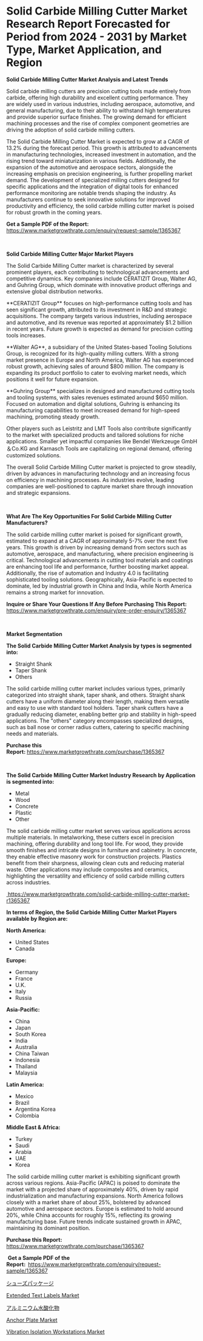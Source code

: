 <p><h1>Solid Carbide Milling Cutter Market Research Report Forecasted for Period from 2024 -  2031 by Market Type, Market Application, and Region</h1></p><p><strong>Solid Carbide Milling Cutter Market Analysis and Latest Trends</strong></p>
<p><p>Solid carbide milling cutters are precision cutting tools made entirely from carbide, offering high durability and excellent cutting performance. They are widely used in various industries, including aerospace, automotive, and general manufacturing, due to their ability to withstand high temperatures and provide superior surface finishes. The growing demand for efficient machining processes and the rise of complex component geometries are driving the adoption of solid carbide milling cutters.</p><p>The Solid Carbide Milling Cutter Market is expected to grow at a CAGR of 13.2% during the forecast period. This growth is attributed to advancements in manufacturing technologies, increased investment in automation, and the rising trend toward miniaturization in various fields. Additionally, the expansion of the automotive and aerospace sectors, alongside the increasing emphasis on precision engineering, is further propelling market demand. The development of specialized milling cutters designed for specific applications and the integration of digital tools for enhanced performance monitoring are notable trends shaping the industry. As manufacturers continue to seek innovative solutions for improved productivity and efficiency, the solid carbide milling cutter market is poised for robust growth in the coming years.</p></p>
<p><strong>Get a Sample PDF of the Report:&nbsp;</strong> <a href="https://www.marketgrowthrate.com/enquiry/request-sample/1365367">https://www.marketgrowthrate.com/enquiry/request-sample/1365367</a></p>
<p>&nbsp;</p>
<p><strong>Solid Carbide Milling Cutter Major Market Players</strong></p>
<p><p>The Solid Carbide Milling Cutter market is characterized by several prominent players, each contributing to technological advancements and competitive dynamics. Key companies include CERATIZIT Group, Walter AG, and Guhring Group, which dominate with innovative product offerings and extensive global distribution networks.</p><p>**CERATIZIT Group** focuses on high-performance cutting tools and has seen significant growth, attributed to its investment in R&D and strategic acquisitions. The company targets various industries, including aerospace and automotive, and its revenue was reported at approximately $1.2 billion in recent years. Future growth is expected as demand for precision cutting tools increases.</p><p>**Walter AG**, a subsidiary of the United States-based Tooling Solutions Group, is recognized for its high-quality milling cutters. With a strong market presence in Europe and North America, Walter AG has experienced robust growth, achieving sales of around $800 million. The company is expanding its product portfolio to cater to evolving market needs, which positions it well for future expansion.</p><p>**Guhring Group** specializes in designed and manufactured cutting tools and tooling systems, with sales revenues estimated around $650 million. Focused on automation and digital solutions, Guhring is enhancing its manufacturing capabilities to meet increased demand for high-speed machining, promoting steady growth.</p><p>Other players such as Leistritz and LMT Tools also contribute significantly to the market with specialized products and tailored solutions for niche applications. Smaller yet impactful companies like Bendel Werkzeuge GmbH＆Co.KG and Karnasch Tools are capitalizing on regional demand, offering customized solutions.</p><p>The overall Solid Carbide Milling Cutter market is projected to grow steadily, driven by advances in manufacturing technology and an increasing focus on efficiency in machining processes. As industries evolve, leading companies are well-positioned to capture market share through innovation and strategic expansions.</p></p>
<p>&nbsp;</p>
<p><strong>What Are The Key Opportunities For Solid Carbide Milling Cutter Manufacturers?</strong></p>
<p><p>The solid carbide milling cutter market is poised for significant growth, estimated to expand at a CAGR of approximately 5-7% over the next five years. This growth is driven by increasing demand from sectors such as automotive, aerospace, and manufacturing, where precision engineering is critical. Technological advancements in cutting tool materials and coatings are enhancing tool life and performance, further boosting market appeal. Additionally, the rise of automation and Industry 4.0 is facilitating sophisticated tooling solutions. Geographically, Asia-Pacific is expected to dominate, led by industrial growth in China and India, while North America remains a strong market for innovation.</p></p>
<p><strong>Inquire or Share Your Questions If Any Before Purchasing This Report:</strong> <a href="https://www.marketgrowthrate.com/enquiry/pre-order-enquiry/1365367">https://www.marketgrowthrate.com/enquiry/pre-order-enquiry/1365367</a></p>
<p>&nbsp;</p>
<p><strong>Market Segmentation</strong></p>
<p><strong>The Solid Carbide Milling Cutter Market Analysis by types is segmented into:</strong></p>
<p><ul><li>Straight Shank</li><li>Taper Shank</li><li>Others</li></ul></p>
<p><p>The solid carbide milling cutter market includes various types, primarily categorized into straight shank, taper shank, and others. Straight shank cutters have a uniform diameter along their length, making them versatile and easy to use with standard tool holders. Taper shank cutters have a gradually reducing diameter, enabling better grip and stability in high-speed applications. The "others" category encompasses specialized designs, such as ball nose or corner radius cutters, catering to specific machining needs and materials.</p></p>
<p><strong>Purchase this Report:&nbsp;</strong><a href="https://www.marketgrowthrate.com/purchase/1365367">https://www.marketgrowthrate.com/purchase/1365367</a></p>
<p>&nbsp;</p>
<p><strong>The Solid Carbide Milling Cutter Market Industry Research by Application is segmented into:</strong></p>
<p><ul><li>Metal</li><li>Wood</li><li>Concrete</li><li>Plastic</li><li>Other</li></ul></p>
<p><p>The solid carbide milling cutter market serves various applications across multiple materials. In metalworking, these cutters excel in precision machining, offering durability and long tool life. For wood, they provide smooth finishes and intricate designs in furniture and cabinetry. In concrete, they enable effective masonry work for construction projects. Plastics benefit from their sharpness, allowing clean cuts and reducing material waste. Other applications may include composites and ceramics, highlighting the versatility and efficiency of solid carbide milling cutters across industries.</p></p>
<p><a href="https://www.marketgrowthrate.com/solid-carbide-milling-cutter-market-r1365367">&nbsp;https://www.marketgrowthrate.com/solid-carbide-milling-cutter-market-r1365367</a></p>
<p><strong>In terms of Region, the Solid Carbide Milling Cutter Market Players available by Region are:</strong></p>
<p>
    <p> <strong> North America: </strong>
        <ul>
            <li>United States</li>
            <li>Canada</li>
        </ul>
        </p> 
    <p> <strong> Europe: </strong>
        <ul>
            <li>Germany</li>
            <li>France</li>
            <li>U.K.</li>
            <li>Italy</li>
            <li>Russia</li>
        </ul>
        </p> 
    <p> <strong> Asia-Pacific: </strong>
        <ul>
            <li>China</li>
            <li>Japan</li>
            <li>South Korea</li>
            <li>India</li>
            <li>Australia</li>
            <li>China Taiwan</li>
            <li>Indonesia</li>
            <li>Thailand</li>
            <li>Malaysia</li>
        </ul>
        </p> 
    <p> <strong> Latin America: </strong>
        <ul>
            <li>Mexico</li>
            <li>Brazil</li>
            <li>Argentina Korea</li>
            <li>Colombia</li>
        </ul>
        </p> 
    <p> <strong> Middle East & Africa: </strong>
        <ul>
            <li>Turkey</li>
            <li>Saudi</li>
            <li>Arabia</li>
            <li>UAE</li>
            <li>Korea</li>
        </ul>
    </p>
    </p>
<p><p>The solid carbide milling cutter market is exhibiting significant growth across various regions. Asia-Pacific (APAC) is poised to dominate the market with a projected share of approximately 40%, driven by rapid industrialization and manufacturing expansions. North America follows closely with a market share of about 25%, bolstered by advanced automotive and aerospace sectors. Europe is estimated to hold around 20%, while China accounts for roughly 15%, reflecting its growing manufacturing base. Future trends indicate sustained growth in APAC, maintaining its dominant position.</p></p>
<p><strong>Purchase this Report: </strong><a href="https://www.marketgrowthrate.com/purchase/1365367">https://www.marketgrowthrate.com/purchase/1365367</a></p>
<p>&nbsp;<strong>Get a Sample PDF of the Report:&nbsp;&nbsp;</strong><a href="https://www.marketgrowthrate.com/enquiry/request-sample/1365367">https://www.marketgrowthrate.com/enquiry/request-sample/1365367</a></p>
<p><strong></strong></p>
<p><p><a href="https://medium.com/@samleite85/%E9%9D%B4%E3%81%AE%E3%83%91%E3%83%83%E3%82%B1%E3%83%BC%E3%82%B8%E5%B8%82%E5%A0%B4%E3%81%AB%E9%96%A2%E3%81%99%E3%82%8B%E5%B0%86%E6%9D%A5%E3%81%AE%E6%B4%9E%E5%AF%9F-2024%E5%B9%B4%E3%81%8B%E3%82%892031%E5%B9%B4%E3%81%AE%E3%83%88%E3%83%AC%E3%83%B3%E3%83%89%E3%81%A8%E5%9C%B0%E5%9F%9F%E5%88%86%E6%9E%90-f3dcc0eabd55">シューズパッケージ</a></p><p><a href="https://www.linkedin.com/pulse/driving-market-forces-extended-text-labels-trends-future-yy0be?trackingId=d%2FKOuYW8S56riEDCdA9s6A%3D%3D">Extended Text Labels Market</a></p><p><a href="https://medium.com/@samleite85/%E3%82%A2%E3%83%AB%E3%83%9F%E3%83%8B%E3%82%A6%E3%83%A0%E6%B0%B4%E9%85%B8%E5%8C%96%E7%89%A9%E5%B8%82%E5%A0%B4%E3%81%AE%E3%83%88%E3%83%AC%E3%83%B3%E3%83%89%E3%81%A8%E5%B8%82%E5%A0%B4%E6%88%90%E9%95%B7%E3%81%AE%E8%A6%8B%E9%80%9A%E3%81%97-2024%E5%B9%B4-2031%E5%B9%B4-99b1a7c6d398">アルミニウム水酸化物</a></p><p><a href="https://www.linkedin.com/pulse/what-innovations-shaping-anchor-plate-market-application-dkxpc?trackingId=U09UY2N7S8uUhSrcoMxqKQ%3D%3D">Anchor Plate Market</a></p><p><a href="https://github.com/GroverBarry/Market-Research-Report-List-7/blob/main/vibration-isolation-workstations-market.md">Vibration Isolation Workstations Market</a></p></p>